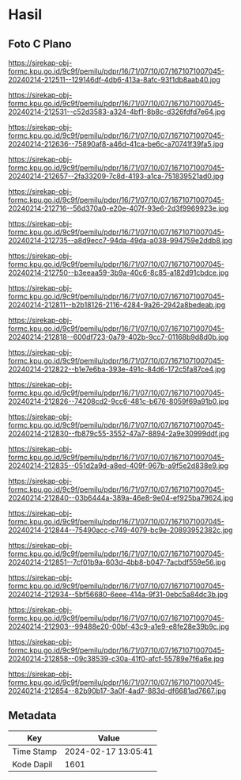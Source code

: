 # Hasil

## Foto C Plano

https://sirekap-obj-formc.kpu.go.id/9c9f/pemilu/pdpr/16/71/07/10/07/1671071007045-20240214-212511--129146df-4db6-413a-8afc-93f1db8aab40.jpg

https://sirekap-obj-formc.kpu.go.id/9c9f/pemilu/pdpr/16/71/07/10/07/1671071007045-20240214-212531--c52d3583-a324-4bf1-8b8c-d326fdfd7e64.jpg

https://sirekap-obj-formc.kpu.go.id/9c9f/pemilu/pdpr/16/71/07/10/07/1671071007045-20240214-212636--75890af8-a46d-41ca-be6c-a70741f39fa5.jpg

https://sirekap-obj-formc.kpu.go.id/9c9f/pemilu/pdpr/16/71/07/10/07/1671071007045-20240214-212657--2fa33209-7c8d-4193-a1ca-751839521ad0.jpg

https://sirekap-obj-formc.kpu.go.id/9c9f/pemilu/pdpr/16/71/07/10/07/1671071007045-20240214-212716--56d370a0-e20e-407f-93e6-2d3f9969923e.jpg

https://sirekap-obj-formc.kpu.go.id/9c9f/pemilu/pdpr/16/71/07/10/07/1671071007045-20240214-212735--a8d9ecc7-94da-49da-a038-994759e2ddb8.jpg

https://sirekap-obj-formc.kpu.go.id/9c9f/pemilu/pdpr/16/71/07/10/07/1671071007045-20240214-212750--b3eeaa59-3b9a-40c6-8c85-a182d91cbdce.jpg

https://sirekap-obj-formc.kpu.go.id/9c9f/pemilu/pdpr/16/71/07/10/07/1671071007045-20240214-212811--b2b18126-2116-4284-9a26-2942a8bedeab.jpg

https://sirekap-obj-formc.kpu.go.id/9c9f/pemilu/pdpr/16/71/07/10/07/1671071007045-20240214-212818--600df723-0a79-402b-9cc7-01168b9d8d0b.jpg

https://sirekap-obj-formc.kpu.go.id/9c9f/pemilu/pdpr/16/71/07/10/07/1671071007045-20240214-212822--b1e7e6ba-393e-491c-84d6-172c5fa87ce4.jpg

https://sirekap-obj-formc.kpu.go.id/9c9f/pemilu/pdpr/16/71/07/10/07/1671071007045-20240214-212826--74208cd2-9cc6-481c-b676-8059f69a91b0.jpg

https://sirekap-obj-formc.kpu.go.id/9c9f/pemilu/pdpr/16/71/07/10/07/1671071007045-20240214-212830--fb879c55-3552-47a7-8894-2a9e30999ddf.jpg

https://sirekap-obj-formc.kpu.go.id/9c9f/pemilu/pdpr/16/71/07/10/07/1671071007045-20240214-212835--051d2a9d-a8ed-409f-967b-a9f5e2d838e9.jpg

https://sirekap-obj-formc.kpu.go.id/9c9f/pemilu/pdpr/16/71/07/10/07/1671071007045-20240214-212840--03b6444a-389a-46e8-9e04-ef925ba79624.jpg

https://sirekap-obj-formc.kpu.go.id/9c9f/pemilu/pdpr/16/71/07/10/07/1671071007045-20240214-212844--75490acc-c749-4079-bc9e-20893952382c.jpg

https://sirekap-obj-formc.kpu.go.id/9c9f/pemilu/pdpr/16/71/07/10/07/1671071007045-20240214-212851--7cf01b9a-603d-4bb8-b047-7acbdf559e56.jpg

https://sirekap-obj-formc.kpu.go.id/9c9f/pemilu/pdpr/16/71/07/10/07/1671071007045-20240214-212934--5bf56680-6eee-414a-9f31-0ebc5a84dc3b.jpg

https://sirekap-obj-formc.kpu.go.id/9c9f/pemilu/pdpr/16/71/07/10/07/1671071007045-20240214-212903--99488e20-00bf-43c9-a1e9-e8fe28e39b9c.jpg

https://sirekap-obj-formc.kpu.go.id/9c9f/pemilu/pdpr/16/71/07/10/07/1671071007045-20240214-212858--09c38539-c30a-41f0-afcf-55789e7f6a6e.jpg

https://sirekap-obj-formc.kpu.go.id/9c9f/pemilu/pdpr/16/71/07/10/07/1671071007045-20240214-212854--82b90b17-3a0f-4ad7-883d-df6681ad7667.jpg


## Metadata

| Key        | Value               |
| ---------- | ------------------- |
| Time Stamp | 2024-02-17 13:05:41 |
| Kode Dapil | 1601                |



